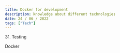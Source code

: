 ```yaml
---
title: Docker for development
description: knowledge about different technologies
date: 24 / 06 / 2022
tags: ["Tech"]
---
```


<p>31. Testing</p>

<p> 
Docker
</p>


<img src="/Blog/20220623-1.png" alt="">
<img src="/Blog/20220623-2.png" alt="">
